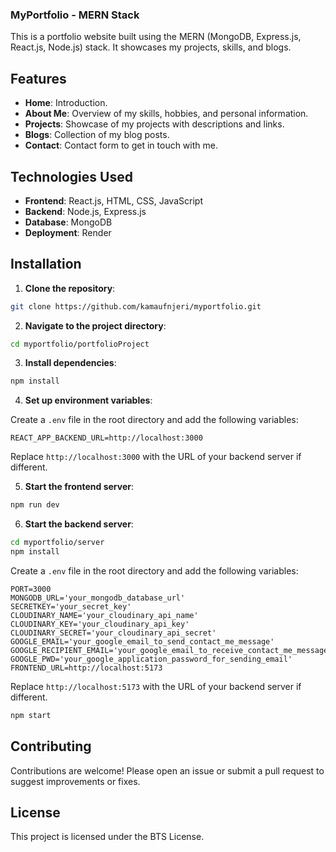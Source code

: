 ### MyPortfolio - MERN Stack

This is a portfolio website built using the MERN (MongoDB, Express.js, React.js, Node.js) stack. It showcases my projects, skills, and blogs.

## Features

- **Home**: Introduction.
- **About Me**: Overview of my skills, hobbies, and personal information.
- **Projects**: Showcase of my projects with descriptions and links.
- **Blogs**: Collection of my blog posts.
- **Contact**: Contact form to get in touch with me.

## Technologies Used

- **Frontend**: React.js, HTML, CSS, JavaScript
- **Backend**: Node.js, Express.js
- **Database**: MongoDB
- **Deployment**: Render

## Installation

1. **Clone the repository**:

```bash
git clone https://github.com/kamaufnjeri/myportfolio.git
```

2. **Navigate to the project directory**:

```bash
cd myportfolio/portfolioProject
```

3. **Install dependencies**:

```bash
npm install
```

4. **Set up environment variables**:

Create a `.env` file in the root directory and add the following variables:

```
REACT_APP_BACKEND_URL=http://localhost:3000
```

Replace `http://localhost:3000` with the URL of your backend server if different.

5. **Start the frontend server**:

```bash
npm run dev
```

6. **Start the backend server**:

```bash
cd myportfolio/server
npm install
```

Create a `.env` file in the root directory and add the following variables:

```
PORT=3000
MONGODB_URL='your_mongodb_database_url'
SECRETKEY='your_secret_key'
CLOUDINARY_NAME='your_cloudinary_api_name'
CLOUDINARY_KEY='your_cloudinary_api_key'
CLOUDINARY_SECRET='your_cloudinary_api_secret'
GOOGLE_EMAIL='your_google_email_to_send_contact_me_message'
GOOGLE_RECIPIENT_EMAIL='your_google_email_to_receive_contact_me_message'
GOOGLE_PWD='your_google_application_password_for_sending_email'
FRONTEND_URL=http://localhost:5173
```

Replace `http://localhost:5173` with the URL of your backend server if different.

```bash
npm start
```

## Contributing

Contributions are welcome! Please open an issue or submit a pull request to suggest improvements or fixes.

## License

This project is licensed under the BTS License.
